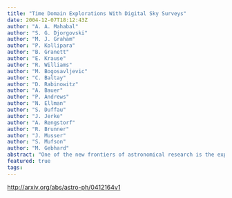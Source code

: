 ```yaml
---
title: "Time Domain Explorations With Digital Sky Surveys"
date: 2004-12-07T18:12:43Z
author: "A. A. Mahabal"
author: "S. G. Djorgovski"
author: "M. J. Graham"
author: "P. Kollipara"
author: "B. Granett"
author: "E. Krause"
author: "R. Williams"
author: "M. Bogosavljevic"
author: "C. Baltay"
author: "D. Rabinowitz"
author: "A. Bauer"
author: "P. Andrews"
author: "N. Ellman"
author: "S. Duffau"
author: "J. Jerke"
author: "A. Rengstorf"
author: "R. Brunner"
author: "J. Musser"
author: "S. Mufson"
author: "M. Gebhard"
abstract: "One of the new frontiers of astronomical research is the exploration of time variability on the sky at different wavelengths and flux levels. We have carried out a pilot project using DPOSS data to study strong variables and transients, and are now extending it to the new Palomar-QUEST synoptic sky survey. We report on our early findings and outline the methodology to be implemented in preparation for a real-time transient detection pipeline. In addition to large numbers of known types of highly variable sources (e.g., SNe, CVs, OVV QSOs, etc.), we expect to find numerous transients whose nature may be established by a rapid follow-up. Whereas we will make all detected variables publicly available through the web, we anticipate that email alerts would be issued in the real time for a subset of events deemed to be the most interesting. This real-time process entails many challenges, in an effort to maintain a high completeness while keeping the contamination low. We will utilize distributed Grid services developed by the GRIST project, and implement a variety of advanced statistical and machine learning techniques."
featured: true
tags:
---
```

http://arxiv.org/abs/astro-ph/0412164v1